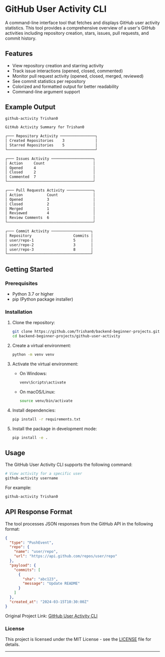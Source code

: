 # GitHub User Activity CLI

A command-line interface tool that fetches and displays GitHub user activity statistics. This tool provides a comprehensive overview of a user's GitHub activities including repository creation, stars, issues, pull requests, and commit history.

## Features

- View repository creation and starring activity
- Track issue interactions (opened, closed, commented)
- Monitor pull request activity (opened, closed, merged, reviewed)
- See commit statistics per repository
- Colorized and formatted output for better readability
- Command-line argument support

## Example Output

```bash
github-activity Trishan0

GitHub Activity Summary for Trishan0

┌─── Repository Activity ────────────────┐
│ Created Repositories    3              │
│ Starred Repositories    5              │
└────────────────────────────────────────┘

┌─── Issues Activity ───────────────────┐
│ Action     Count                      │
│ Opened     4                          │
│ Closed     2                          │
│ Commented  7                          │
└───────────────────────────────────────┘

┌─── Pull Requests Activity ────────────┐
│ Action           Count                │
│ Opened           3                    │
│ Closed           2                    │
│ Merged           1                    │
│ Reviewed         4                    │
│ Review Comments  6                    │
└───────────────────────────────────────┘

┌─── Commit Activity ──────────────────┐
│ Repository                   Commits │
│ user/repo-1                  5       │
│ user/repo-2                  3       │
│ user/repo-3                  8       │
└──────────────────────────────────────┘
```

## Getting Started

### Prerequisites

- Python 3.7 or higher
- pip (Python package installer)

### Installation

1. Clone the repository:
    ```sh
    git clone https://github.com/Trishan0/backend-beginner-projects.git
    cd backend-beginner-projects/github-user-activity
    ```

2. Create a virtual environment:
    ```sh
    python -m venv venv
    ```

3. Activate the virtual environment:
    - On Windows:
        ```sh
        venv\Scripts\activate
        ```
    - On macOS/Linux:
        ```sh
        source venv/bin/activate
        ```

4. Install dependencies:
    ```sh
    pip install -r requirements.txt
    ```

5. Install the package in development mode:
    ```sh
    pip install -e .
    ```

## Usage

The GitHub User Activity CLI supports the following command:

```sh
# View activity for a specific user
github-activity username
```

For example:
```sh
github-activity Trishan0
```

## API Response Format

The tool processes JSON responses from the GitHub API in the following format:

```json
{
  "type": "PushEvent",
  "repo": {
    "name": "user/repo",
    "url": "https://api.github.com/repos/user/repo"
  },
  "payload": {
    "commits": [
      {
        "sha": "abc123",
        "message": "Update README"
      }
    ]
  },
  "created_at": "2024-03-15T10:30:00Z"
}
```

Original Project Link: [GitHub User Activity CLI](https://roadmap.sh/projects/github-user-activity)

### License

This project is licensed under the MIT License - see the [LICENSE](LICENSE) file for details.

---
